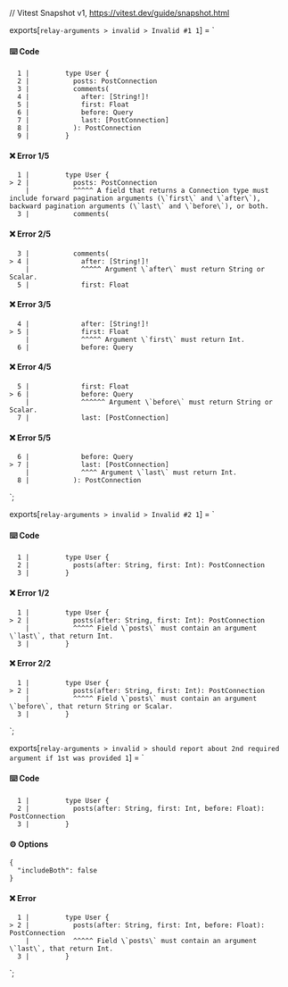 // Vitest Snapshot v1, https://vitest.dev/guide/snapshot.html

exports[`relay-arguments > invalid > Invalid #1 1`] = `
#### ⌨️ Code

      1 |         type User {
      2 |           posts: PostConnection
      3 |           comments(
      4 |             after: [String!]!
      5 |             first: Float
      6 |             before: Query
      7 |             last: [PostConnection]
      8 |           ): PostConnection
      9 |         }

#### ❌ Error 1/5

      1 |         type User {
    > 2 |           posts: PostConnection
        |           ^^^^^ A field that returns a Connection type must include forward pagination arguments (\`first\` and \`after\`), backward pagination arguments (\`last\` and \`before\`), or both.
      3 |           comments(

#### ❌ Error 2/5

      3 |           comments(
    > 4 |             after: [String!]!
        |             ^^^^^ Argument \`after\` must return String or Scalar.
      5 |             first: Float

#### ❌ Error 3/5

      4 |             after: [String!]!
    > 5 |             first: Float
        |             ^^^^^ Argument \`first\` must return Int.
      6 |             before: Query

#### ❌ Error 4/5

      5 |             first: Float
    > 6 |             before: Query
        |             ^^^^^^ Argument \`before\` must return String or Scalar.
      7 |             last: [PostConnection]

#### ❌ Error 5/5

      6 |             before: Query
    > 7 |             last: [PostConnection]
        |             ^^^^ Argument \`last\` must return Int.
      8 |           ): PostConnection
`;

exports[`relay-arguments > invalid > Invalid #2 1`] = `
#### ⌨️ Code

      1 |         type User {
      2 |           posts(after: String, first: Int): PostConnection
      3 |         }

#### ❌ Error 1/2

      1 |         type User {
    > 2 |           posts(after: String, first: Int): PostConnection
        |           ^^^^^ Field \`posts\` must contain an argument \`last\`, that return Int.
      3 |         }

#### ❌ Error 2/2

      1 |         type User {
    > 2 |           posts(after: String, first: Int): PostConnection
        |           ^^^^^ Field \`posts\` must contain an argument \`before\`, that return String or Scalar.
      3 |         }
`;

exports[`relay-arguments > invalid > should report about 2nd required argument if 1st was provided 1`] = `
#### ⌨️ Code

      1 |         type User {
      2 |           posts(after: String, first: Int, before: Float): PostConnection
      3 |         }

#### ⚙️ Options

    {
      "includeBoth": false
    }

#### ❌ Error

      1 |         type User {
    > 2 |           posts(after: String, first: Int, before: Float): PostConnection
        |           ^^^^^ Field \`posts\` must contain an argument \`last\`, that return Int.
      3 |         }
`;
